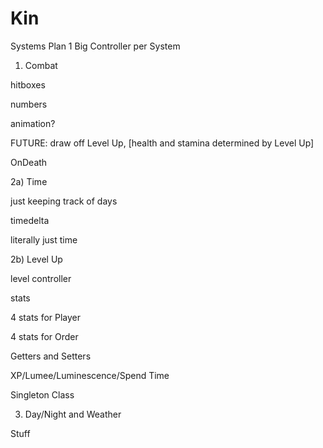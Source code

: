 # Kin



Systems Plan
1 Big Controller per System

1) Combat

  hitboxes
  
  numbers
  
  animation?
  
  FUTURE: draw off Level Up, [health and stamina determined by Level Up]
  
  OnDeath
  
2a) Time

  just keeping track of days
  
  timedelta
  
  literally just time
  
2b) Level Up

  level controller
  
  stats
  
  4 stats for Player
  
  4 stats for Order
  
  Getters and Setters
  
  XP/Lumee/Luminescence/Spend Time
  
  Singleton Class 
  
3) Day/Night and Weather

  Stuff
